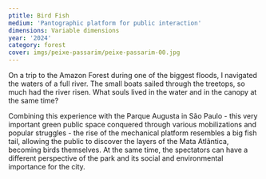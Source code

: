 ```yaml
---
ptitle: Bird Fish
medium: 'Pantographic platform for public interaction'
dimensions: Variable dimensions
year: '2024'
category: forest
cover: imgs/peixe-passarim/peixe-passarim-00.jpg
---
```

On a trip to the Amazon Forest during one of the biggest floods, I navigated the waters of a full river. The small boats sailed through the treetops, so much had the river risen. What souls lived in the water and in the canopy at the same time?

Combining this experience with the Parque Augusta in São Paulo - this very important green public space conquered through various mobilizations and popular struggles - the rise of the mechanical platform resembles a big fish tail, allowing the public to discover the layers of the Mata Atlântica, becoming birds themselves. At the same time, the spectators can have a different perspective of the park and its social and environmental importance for the city. 
